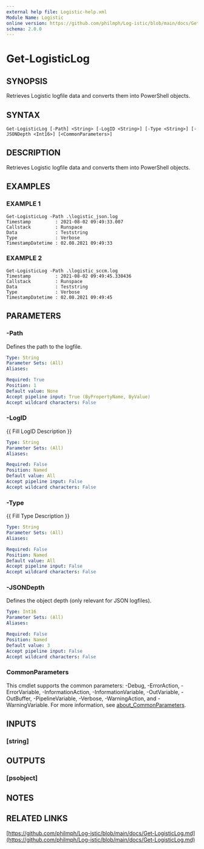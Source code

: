 ```yaml
---
external help file: Logistic-help.xml
Module Name: Logistic
online version: https://github.com/philmph/Log-istic/blob/main/docs/Get-LogisticLog.md
schema: 2.0.0
---
```


# Get-LogisticLog

## SYNOPSIS
Retrieves Logistic logfile data and converts them into PowerShell objects.

## SYNTAX

```
Get-LogisticLog [-Path] <String> [-LogID <String>] [-Type <String>] [-JSONDepth <Int16>] [<CommonParameters>]
```

## DESCRIPTION
Retrieves Logistic logfile data and converts them into PowerShell objects.

## EXAMPLES

### EXAMPLE 1
```
Get-LogisticLog -Path .\logistic_json.log
Timestamp         : 2021-08-02 09:49:33.007
Callstack         : Runspace
Data              : Teststring
Type              : Verbose
TimestampDatetime : 02.08.2021 09:49:33
```

### EXAMPLE 2
```
Get-LogisticLog -Path .\logistic_sccm.log
Timestamp         : 2021-08-02 09:49:45.330436
Callstack         : Runspace
Data              : Teststring
Type              : Verbose
TimestampDatetime : 02.08.2021 09:49:45
```

## PARAMETERS

### -Path
Defines the path to the logfile.

```yaml
Type: String
Parameter Sets: (All)
Aliases:

Required: True
Position: 1
Default value: None
Accept pipeline input: True (ByPropertyName, ByValue)
Accept wildcard characters: False
```

### -LogID
{{ Fill LogID Description }}

```yaml
Type: String
Parameter Sets: (All)
Aliases:

Required: False
Position: Named
Default value: All
Accept pipeline input: False
Accept wildcard characters: False
```

### -Type
{{ Fill Type Description }}

```yaml
Type: String
Parameter Sets: (All)
Aliases:

Required: False
Position: Named
Default value: All
Accept pipeline input: False
Accept wildcard characters: False
```

### -JSONDepth
Defines the object depth (only relevant for JSON logfiles).

```yaml
Type: Int16
Parameter Sets: (All)
Aliases:

Required: False
Position: Named
Default value: 3
Accept pipeline input: False
Accept wildcard characters: False
```

### CommonParameters
This cmdlet supports the common parameters: -Debug, -ErrorAction, -ErrorVariable, -InformationAction, -InformationVariable, -OutVariable, -OutBuffer, -PipelineVariable, -Verbose, -WarningAction, and -WarningVariable. For more information, see [about_CommonParameters](http://go.microsoft.com/fwlink/?LinkID=113216).

## INPUTS

### [string]
## OUTPUTS

### [psobject]
## NOTES

## RELATED LINKS

[https://github.com/philmph/Log-istic/blob/main/docs/Get-LogisticLog.md](https://github.com/philmph/Log-istic/blob/main/docs/Get-LogisticLog.md)

